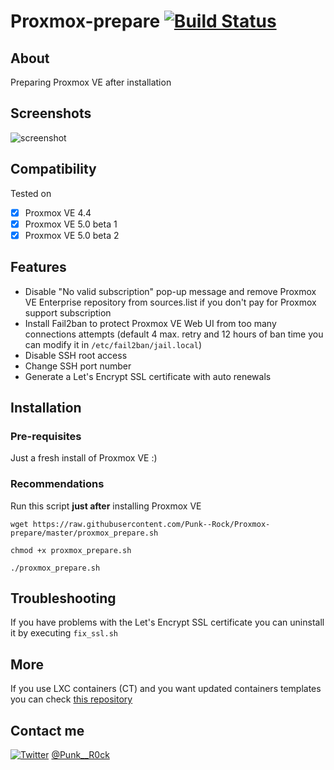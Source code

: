 # Proxmox-prepare [![Build Status](https://travis-ci.org/Punk--Rock/Proxmox-prepare.svg?branch=master)](https://travis-ci.org/Punk--Rock/Proxmox-prepare)

## About

Preparing Proxmox VE after installation

## Screenshots

![screenshot](http://i.imgur.com/NzLskyS.png)

## Compatibility

Tested on 

* [x] Proxmox VE 4.4
* [x] Proxmox VE 5.0 beta 1
* [x] Proxmox VE 5.0 beta 2

## Features

- Disable "No valid subscription" pop-up message and remove Proxmox VE Enterprise repository from sources.list if you don't pay for Proxmox support subscription
- Install Fail2ban to protect Proxmox VE Web UI from too many connections attempts (default 4 max. retry and 12 hours of ban time you can modify it in ```/etc/fail2ban/jail.local```)
- Disable SSH root access
- Change SSH port number
- Generate a Let's Encrypt SSL certificate with auto renewals

## Installation

### Pre-requisites

Just a fresh install of Proxmox VE :)

### Recommendations

Run this script __just after__ installing Proxmox VE

```shell
wget https://raw.githubusercontent.com/Punk--Rock/Proxmox-prepare/master/proxmox_prepare.sh

chmod +x proxmox_prepare.sh

./proxmox_prepare.sh
```

## Troubleshooting

If you have problems with the Let's Encrypt SSL certificate you can uninstall it by executing ```fix_ssl.sh```

## More

If you use LXC containers (CT) and you want updated containers templates you can check [this repository](https://github.com/Punk--Rock/Proxmox-templates#proxmox-templates)

## Contact me

[![Twitter](https://cdn1.iconfinder.com/data/icons/logotypes/32/twitter-24.png)](https://twitter.com/Punk__R0ck) [@Punk__R0ck](https://twitter.com/Punk__R0ck)
